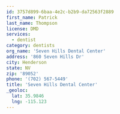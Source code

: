 ```yaml
---
id: 3757d899-6baa-4e2c-b2b9-da72563f2889
first_name: Patrick
last_name: Thompson
license: DMD
services:
  - dentist
category: dentists
org_name: 'Seven Hills Dental Center'
address: '860 Seven Hills Dr'
city: Henderson
state: NV
zip: '89052'
phone: '(702) 567-5449'
title: 'Seven Hills Dental Center'
_geoloc:
  lat: 35.9846
  lng: -115.123
---
```

